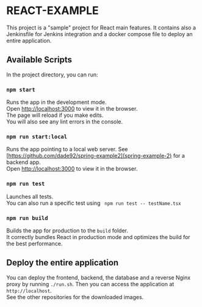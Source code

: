 # REACT-EXAMPLE

This project is a  "sample" project for React main features. It contains also
a Jenkinsfile for Jenkins integration and a docker compose file to deploy
an entire application.

## Available Scripts

In the project directory, you can run:

### `npm start`

Runs the app in the development mode.\
Open [http://localhost:3000](http://localhost:3000) to view it in the browser. \
The page will reload if you make edits.\
You will also see any lint errors in the console.

### `npm run start:local`

Runs the app pointing to a local web server. See [https://github.com/dade92/spring-example2](spring-example-2) for a backend app. \
Open [http://localhost:3000](http://localhost:3000) to view it in the browser.


### `npm run test`

Launches all tests.\
You can also run a specific test using ` npm run test -- testName.tsx`

### `npm run build`

Builds the app for production to the `build` folder.\
It correctly bundles React in production mode and optimizes the build for the best performance.

## Deploy the entire application

You can deploy the frontend, backend, the database and a 
reverse Nginx proxy by running `./run.sh`. Then you can access
the application at `http://localhost`.\
See the other repositories for the downloaded images.